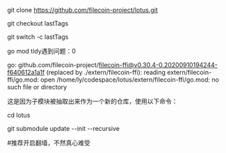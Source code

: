 git clone https://github.com/filecoin-project/lotus.git

git checkout lastTags 

git switch -c lastTags

go mod tidy遇到问题：0

go: github.com/filecoin-project/filecoin-ffi@v0.30.4-0.20200910194244-f640612a1a1f (replaced by ./extern/filecoin-ffi): reading extern/filecoin-ffi/go.mod: open /home/ly/codespace/lotus/extern/filecoin-ffi/go.mod: no such file or directory

这是因为子模块被抽取出来作为一个新的仓库，使用以下命令：

cd lotus

git submodule update --init --recursive

#推荐开启翻墙，不然真心难受